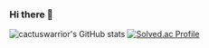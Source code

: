 ### Hi there 👋

<!--
**cactuswarrior/cactuswarrior** is a ✨ _special_ ✨ repository because its `README.md` (this file) appears on your GitHub profile.

Here are some ideas to get you started:

- 🔭 I’m currently working on ...
- 🌱 I’m currently learning ...
- 👯 I’m looking to collaborate on ...
- 🤔 I’m looking for help with ...
- 💬 Ask me about ...
- 📫 How to reach me: ...
- 😄 Pronouns: ...
- ⚡ Fun fact: ...
-->
![cactuswarrior's GitHub stats](https://github-readme-stats.vercel.app/api?username=cactuswarrior&show_icons=true&theme=cobalt)
[![Solved.ac Profile](http://mazassumnida.wtf/api/generate_badge?boj=cactuswarrior)](https://solved.ac/cactuswarrior)
